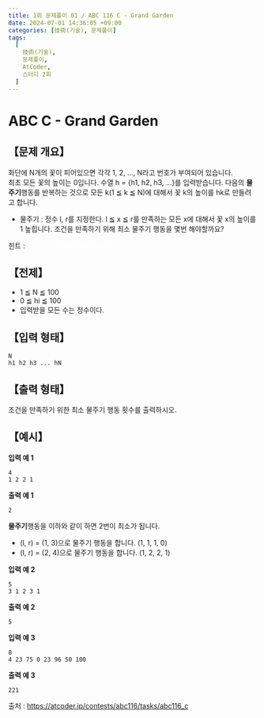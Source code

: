 ```yaml
---
title: 1회 문제풀이 01 / ABC 116 C - Grand Garden
date: 2024-07-01 14:36:05 +09:00
categories: [技術(기술), 문제풀이]
tags:
  [
    技術(기술),
    문제풀이,
    AtCoder,
    스터디 2회
  ]
---
```

# ABC  C - Grand Garden
## 【문제 개요】
화단에 N개의 꽃이 피어있으면 각각 1, 2, ..., N라고 번호가 부여되어 있습니다.<br>
최초 모든 꽃의 높이는 0입니다. 수열 h = {h1, h2, h3, ...}를 입력받습니다. 다음의 **물주기**행동를 반복하는 것으로 모든 k(1 ≦ k ≦ N)에 대해서 꽃 k의 높이를 hk로 만들려고 합니다. 
- 물주기 : 정수 l, r를 지정한다. l ≦ x ≦ r를 만족하는 모든 x에 대해서 꽃 x의 높이를 1 높힙니다.
조건을 만족하기 위해 최소 물주기 행동을 몇번 해야할까요?

힌트 : <span style="color:white">깊이 우선 탐색(DFS) 알고리즘</span>

## 【전제】
- 1 ≦ N ≦ 100
- 0 ≦ hi ≦ 100
- 입력받을 모든 수는 정수이다.

## 【입력 형태】
```
N
h1 h2 h3 ... hN
```

## 【출력 형태】
조건을 만족하기 위한 최소 물주기 행동 횟수를 출력하시오.

## 【예시】

**입력 예 1**

```
4
1 2 2 1
```

**출력 예 1**

```
2
```
**물주기**행동을 이하와 같이 하면 2번이 최소가 됩니다.
- (l, r) = (1, 3)으로 물주기 행동을 합니다. (1, 1, 1, 0)
- (l, r) = (2, 4)으로 물주기 행동을 합니다. (1, 2, 2, 1)

**입력 예 2**

```
5
3 1 2 3 1
```

**출력 예 2**

```
5
```

**입력 예 3**

```
8
4 23 75 0 23 96 50 100
```

**출력 예 3**

```
221
```

출처 : <a href="https://atcoder.jp/contests/abc116/tasks/abc116_c">https://atcoder.jp/contests/abc116/tasks/abc116_c</a> 